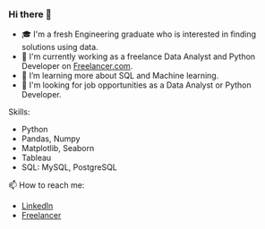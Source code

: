 ### Hi there 👋
- :mortar_board: I'm a fresh Engineering graduate who is interested in finding solutions using data.
- :briefcase: I'm currently working as a freelance Data Analyst and Python Developer on [Freelancer.com](https://www.freelancer.com/u/OsamaSonbaty).
- 🌱 I’m learning more about SQL and Machine learning.
- 🤔 I'm looking for job opportunities as a Data Analyst or Python Developer.

Skills:
- Python
- Pandas, Numpy
- Matplotlib, Seaborn
- Tableau
- SQL: MySQL, PostgreSQL

📫 How to reach me: 
- [LinkedIn](https://www.linkedin.com/in/osama-elsonbaty/)
- [Freelancer](https://www.freelancer.com/u/OsamaSonbaty)
<!--
**osamasonbaty/osamasonbaty** is a ✨ _special_ ✨ repository because its `README.md` (this file) appears on your GitHub profile.

Here are some ideas to get you started:

- 🔭 I’m currently working on ...
- 🌱 I’m currently learning ...
- 👯 I’m looking to collaborate on ...
- 🤔 I’m looking for help with ...
- 💬 Ask me about ...
- 📫 How to reach me: ...
- 😄 Pronouns: ...
- ⚡ Fun fact: ...
-->
